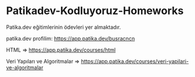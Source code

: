 # Patikadev-Kodluyoruz-Homeworks
Patika.dev eğitimlerinin ödevleri yer almaktadır.

patika.dev profilim: https://app.patika.dev/busracncn

HTML => https://app.patika.dev/courses/html

Veri Yapıları ve Algoritmalar => https://app.patika.dev/courses/veri-yapilari-ve-algoritmalar

